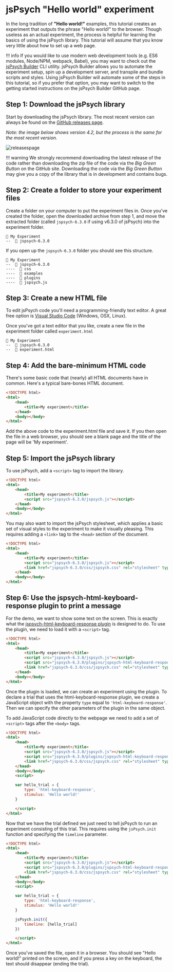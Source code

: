 # jsPsych "Hello world" experiment

In the long tradition of **"Hello world!"** examples, this tutorial creates an experiment that outputs the phrase "Hello world!" to the browser. Though useless as an actual experiment, the process is helpful for learning the basics of using the jsPsych library. This tutorial will assume that you know very little about how to set up a web page.

!!! info
    If you would like to use modern web development tools (e.g. ES6 modules, Node/NPM, webpack, Babel), you may want to check out the [jsPsych Builder](https://github.com/bjoluc/jspsych-builder) CLI utility. jsPsych Builder allows you to automate the experiment setup, spin up a development server, and transpile and bundle scripts and styles. Using jsPsych Builder will automate some of the steps in this tutorial, so if you prefer that option, you may want to switch to the getting started instructions on the jsPsych Builder GitHub page.

## Step 1: Download the jsPsych library

Start by downloading the jsPsych library. The most recent version can always be found on the [GitHub releases page](https://github.com/jspsych/jsPsych/releases).

*Note: the image below shows version 4.2, but the process is the same for the most recent version.*
 
![releasespage](../img/githubreleases.jpg)

!!! warning
		We strongly recommend downloading the latest release of the code rather than downloading the zip file of the code via the *Big Green Button* on the GitHub site. Downloading the code via the *Big Green Button* may give you a copy of the library that is in development and contains bugs.

## Step 2: Create a folder to store your experiment files

Create a folder on your computer to put the experiment files in. Once you've created the folder, open the downloaded archive from step 1, and move the extracted folder (called `jspsych-6.3.0` if using v6.3.0 of jsPsych) into the experiment folder.

```
📂 My Experiment
--  📂 jspsych-6.3.0
```

If you open up the `jspsych-6.3.0` folder you should see this structure.

```
📂 My Experiment
--  📂 jspsych-6.3.0
----  📂 css
----  📂 examples
----  📂 plugins
----  📄 jspsych.js
```

## Step 3: Create a new HTML file

To edit jsPsych code you'll need a programming-friendly text editor. A great free option is [Visual Studio Code](https://code.visualstudio.com/) (Windows, OSX, Linux).

Once you've got a text editor that you like, create a new file in the experiment folder called `experiment.html`

```
📂 My Experiment
--  📂 jspsych-6.3.0
--  📄 experiment.html
```

## Step 4: Add the bare-minimum HTML code

There's some basic code that (nearly) all HTML documents have in common. Here's a typical bare-bones HTML document.

```html
<!DOCTYPE html>
<html>
	<head>
		<title>My experiment</title>
	</head>
	<body></body>
</html>
```

Add the above code to the experiment.html file and save it. If you then open the file in a web browser, you should see a blank page and the title of the page will be 'My experiment'.

## Step 5: Import the jsPsych library

To use jsPsych, add a `<script>` tag to import the library.

```html
<!DOCTYPE html>
<html>
	<head>
		<title>My experiment</title>
		<script src="jspsych-6.3.0/jspsych.js"></script>
	</head>
	<body></body>
</html>
```

You may also want to import the jsPsych stylesheet, which applies a basic set of visual styles to the experiment to make it visually pleasing. This requires adding a `<link>` tag to the `<head>` section of the document.

```html
<!DOCTYPE html>
<html>
	<head>
		<title>My experiment</title>
		<script src="jspsych-6.3.0/jspsych.js"></script>
		<link href="jspsych-6.3.0/css/jspsych.css" rel="stylesheet" type="text/css">
	</head>
	<body></body>
</html>
```

## Step 6: Use the jspsych-html-keyboard-response plugin to print a message

For the demo, we want to show some text on the screen. This is exactly what the [jspsych-html-keyboard-response plugin](../plugins/jspsych-html-keyboard-response.md) is designed to do. To use the plugin, we need to load it with a `<script>` tag.

```html
<!DOCTYPE html>
<html>
	<head>
		<title>My experiment</title>
		<script src="jspsych-6.3.0/jspsych.js"></script>
		<script src="jspsych-6.3.0/plugins/jspsych-html-keyboard-response.js"></script>
		<link href="jspsych-6.3.0/css/jspsych.css" rel="stylesheet" type="text/css">
	</head>
	<body></body>
</html>
```

Once the plugin is loaded, we can create an experiment using the plugin. To declare a trial that uses the html-keyboard-response plugin, we create a JavaScript object with the property `type` equal to `'html-keyboard-response'`. Then we can specify the other parameters of the plugin in the same object.

To add JavaScript code directly to the webpage we need to add a set of `<script>` tags after the `<body>` tags.

```html
<!DOCTYPE html>
<html>
	<head>
		<title>My experiment</title>
		<script src="jspsych-6.3.0/jspsych.js"></script>
		<script src="jspsych-6.3.0/plugins/jspsych-html-keyboard-response.js"></script>
		<link href="jspsych-6.3.0/css/jspsych.css" rel="stylesheet" type="text/css">
	</head>
	<body></body>
	<script>

	var hello_trial = {
		type: 'html-keyboard-response',
		stimulus: 'Hello world!'
	}

	</script>
</html>
```

Now that we have the trial defined we just need to tell jsPsych to run an experiment consisting of this trial. This requires using the `jsPsych.init` function and specifying the `timeline` parameter.

```html
<!DOCTYPE html>
<html>
	<head>
		<title>My experiment</title>
		<script src="jspsych-6.3.0/jspsych.js"></script>
		<script src="jspsych-6.3.0/plugins/jspsych-html-keyboard-response.js"></script>
		<link href="jspsych-6.3.0/css/jspsych.css" rel="stylesheet" type="text/css">
	</head>
	<body></body>
	<script>

	var hello_trial = {
		type: 'html-keyboard-response',
		stimulus: 'Hello world!'
	}

	jsPsych.init({
		timeline: [hello_trial]
	})

	</script>
</html>
```

Once you've saved the file, open it in a browser. You should see "Hello world!" printed on the screen, and if you press a key on the keyboard, the text should disappear (ending the trial).
